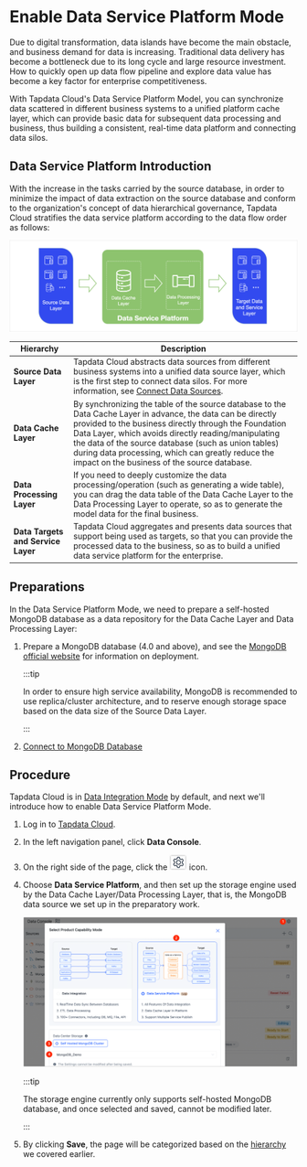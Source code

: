 # Enable Data Service Platform Mode

Due to digital transformation, data islands have become the main obstacle, and business demand for data is increasing. Traditional data delivery has become a bottleneck due to its long cycle and large resource investment. How to quickly open up data flow pipeline and explore data value has become a key factor for enterprise competitiveness.

With Tapdata Cloud's Data Service Platform Model, you can synchronize data scattered in different business systems to a unified platform cache layer, which can provide basic data for subsequent data processing and business, thus building a consistent, real-time data platform and connecting data silos.



## Data Service Platform Introduction

With the increase in the tasks carried by the source database, in order to minimize the impact of data extraction on the source database and conform to the organization's concept of data hierarchical governance, Tapdata Cloud stratifies the data service platform according to the data flow order as follows:

![Data Service Platform Architecture](../../../images/ldp_architecture.png)

| Hierarchy | Description |
| -------------------- | ------------------------------------------------------------ |
| **Source Data Layer** | Tapdata Cloud abstracts data sources from different business systems into a unified data source layer, which is the first step to connect data silos. For more information, see [Connect Data Sources](../../connect-database/README.md).  |
| **Data Cache Layer** | By synchronizing the table of the source database to the Data Cache Layer in advance, the data can be directly provided to the business directly through the Foundation Data Layer, which avoids directly reading/manipulating the data of the source database (such as union tables) during data processing, which can greatly reduce the impact on the business of the source database.  |
| **Data Processing Layer** | If you need to deeply customize the data processing/operation (such as generating a wide table), you can drag the data table of the Data Cache Layer to the Data Processing Layer to operate, so as to generate the model data for the final business.  |
| **Data Targets and Service Layer** | Tapdata Cloud aggregates and presents data sources that support being used as targets, so that you can provide the processed data to the business, so as to build a unified data service platform for the enterprise.  |



## Preparations

In the Data Service Platform Mode, we need to prepare a self-hosted MongoDB database as a data repository for the Data Cache Layer and Data Processing Layer:

1. Prepare a MongoDB database (4.0 and above), and see the [MongoDB official website](https://www.mongodb.com/docs/manual/administration/install-on-linux/) for information on deployment.

   :::tip

   In order to ensure high service availability, MongoDB is recommended to use replica/cluster architecture, and to reserve enough storage space based on the data size of the Source Data Layer.

   :::

2. [Connect to MongoDB Database](../../connect-database/certified/connect-mongodb.md)

## Procedure

Tapdata Cloud is in [Data Integration Mode](../etl-mode/README.md) by default, and next we'll introduce how to enable Data Service Platform Mode.

1. Log in to [Tapdata Cloud](https://cloud.tapdata.io/).

2. In the left navigation panel, click **Data Console**.

3. On the right side of the page, click the ![setting_icon](../../../images/setting_icon.png) icon.

4. Choose **Data Service Platform**, and then set up the storage engine used by the Data Cache Layer/Data Processing Layer, that is, the MongoDB data source we set up in the preparatory work.

   ![Enable Data Service Platform Mode](../../../images/enable_daas_mode.png)

   :::tip

   The storage engine currently only supports self-hosted MongoDB database, and once selected and saved, cannot be modified later.

   :::

5. By clicking **Save**, the page will be categorized based on the [hierarchy](daas-mode-dashboard.md) we covered earlier.



